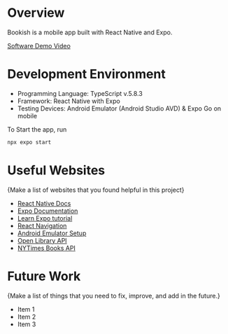 # Overview

Bookish is a mobile app built with React Native and Expo.

[Software Demo Video](http://youtube.link.goes.here)

# Development Environment

* Programming Language: TypeScript v.5.8.3
* Framework: React Native with Expo
* Testing Devices: Android Emulator (Android Studio AVD) & Expo Go on mobile

To Start the app, run

   ```bash
   npx expo start
   ```

# Useful Websites

{Make a list of websites that you found helpful in this project}
* [React Native Docs](https://reactnative.dev/docs/environment-setup)
* [Expo Documentation](https://docs.expo.dev/)
* [Learn Expo tutorial](https://docs.expo.dev/tutorial/introduction/)
* [React Navigation](https://reactnavigation.org/)
* [Android Emulator Setup](https://docs.expo.dev/workflow/android-studio-emulator/)
* [Open Library API](https://openlibrary.org/developers/api)
* [NYTimes Books API](https://developer.nytimes.com/docs/books-product/1/overview)

# Future Work

{Make a list of things that you need to fix, improve, and add in the future.}
* Item 1
* Item 2
* Item 3